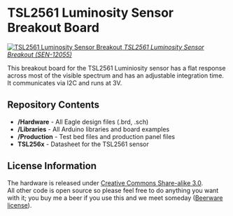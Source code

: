 TSL2561 Luminosity Sensor Breakout Board
=================

[![TSL2561 Luminosity Sensor Breakout](https://dlnmh9ip6v2uc.cloudfront.net//images/products/1/2/0/5/5/12055-01.jpg) 
*TSL2561 Luminosity Sensor Breakout (SEN-12055)*](https://www.sparkfun.com/products/12055)

This breakout board for the TSL2561 Luminiosity sensor has a flat response across most of the visible spectrum and has an adjustable integration time. 
It communicates via I2C and runs at 3V. 

Repository Contents
-------------------
* **/Hardware** - All Eagle design files (.brd, .sch)
* **/Libraries** - All Arduino libraries and board examples
* **/Production** - Test bed files and production panel files
* **TSL256x** - Datasheet for the TSL2561 sensor


License Information
-------------------
The hardware is released under [Creative Commons Share-alike 3.0](http://creativecommons.org/licenses/by-sa/3.0/).  
All other code is open source so please feel free to do anything you want with it; you buy me a beer if you use this and we meet someday ([Beerware license](http://en.wikipedia.org/wiki/Beerware)).

